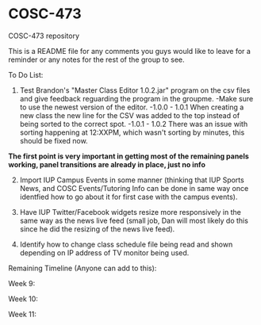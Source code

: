 # COSC-473
COSC-473 repository

This is a README file for any comments you guys would like to leave for a reminder or any notes for the rest of the group to see.


To Do List:
1. Test Brandon's "Master Class Editor 1.0.2.jar" program on the csv files and give feedback reguarding the program in the groupme.
    -Make sure to use the newest version of the editor.
    -1.0.0 - 1.0.1 When creating a new class the new line for the CSV was added to the top instead of being sorted to the correct spot.
    -1.0.1 - 1.0.2 There was an issue with sorting happening at 12:XXPM, which wasn't sorting by minutes, this should be fixed now.

**The first point is very important in getting most of the remaining panels working, panel transitions are already in place, just no info**

2. Import IUP Campus Events in some manner (thinking that IUP Sports News, and COSC Events/Tutoring Info can be done in same way once identfied how to go about it for first case with the campus events).

3. Have IUP Twitter/Facebook widgets resize more responsively in the same way as the news live feed (small job, Dan will most likely do this since he did the resizing of the news live feed).

4. Identify how to change class schedule file being read and shown depending on IP address of TV monitor being used.

Remaining Timeline (Anyone can add to this):

Week 9:

Week 10:

Week 11:

